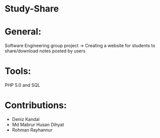 # Study-Share
# General:
Software Engineering group project -> Creating a website for students to share/download notes posted by users

# Tools:
PHP 5.0 and SQL

# Contributions:
- Deniz Kandal
- Md Mabrur Husan Dihyat
- Rohman Rayhannur

